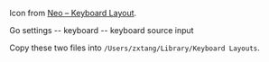 Icon from [Neo – Keyboard Layout](http://neo-layout.org/index_en.html).

Go settings -- keyboard -- keyboard source input

Copy these two files into `/Users/zxtang/Library/Keyboard Layouts`.
